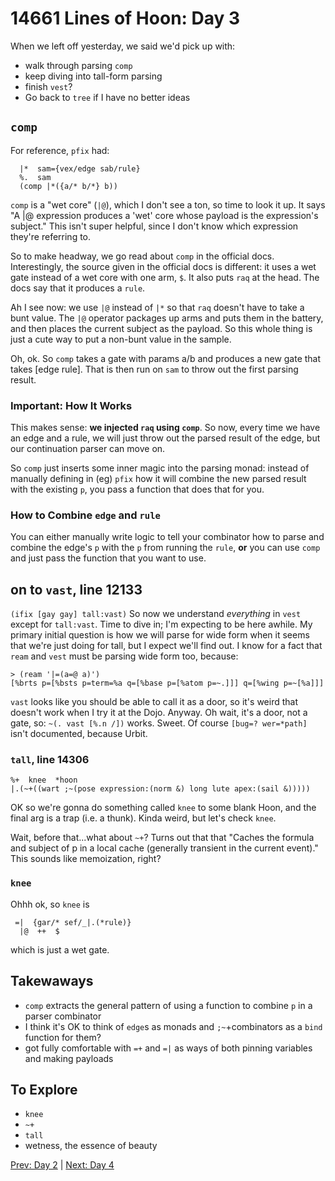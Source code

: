 # 14661 Lines of Hoon: Day 3
When we left off yesterday, we said we'd pick up with:
* walk through parsing `comp`
* keep diving into tall-form parsing
* finish `vest`?
* Go back to `tree` if I have no better ideas

## `comp`
For reference, `pfix` had:
```
  |*  sam={vex/edge sab/rule}
  %.  sam
  (comp |*({a/* b/*} b))
```
`comp` is a "wet core" (`|@`), which I don't see a ton, so time to look it up. It says "A |@ expression produces a 'wet' core whose payload is the expression's subject."  This isn't super helpful, since I don't know which expression they're referring to.

So to make headway, we go read about `comp` in the official docs. Interestingly, the source given in the official docs is different: it uses a wet gate instead of a wet core with one arm, `$`. It also puts `raq` at the head. The docs say that it produces a `rule`.

Ah I see now: we use `|@` instead of `|*` so that `raq` doesn't have to take a bunt value. The `|@` operator packages up arms and puts them in the battery, and then places the current subject as the payload. So this whole thing is just a cute way to put a non-bunt value in the sample.

Oh, ok. So `comp` takes a gate with params a/b and produces a new gate that takes [edge rule]. That is then run on `sam` to throw out the first parsing result.

### Important: How It Works
This makes sense: **we injected `raq` using `comp`**. So now, every time we have an edge and a rule, we will just throw out the parsed result of the edge, but our continuation parser can move on.

So `comp` just inserts some inner magic into the parsing monad: instead of manually defining in (eg) `pfix` how it will combine the new parsed result with the existing `p`, you pass a function that does that for you.

### How to Combine `edge` and `rule`
You can either manually write logic to tell your combinator how to parse and combine the edge's `p` with the `p` from running the `rule`, **or** you can use `comp` and just pass the function that you want to use.

## on to `vast`, line 12133
`(ifix [gay gay] tall:vast)`
So now we understand *everything* in `vest` except for `tall:vast`. Time to dive in; I'm expecting to be here awhile. My primary initial question is how we will parse for wide form when it seems that we're just doing for tall, but I expect we'll find out.  I know for a fact that `ream` and `vest` must be parsing wide form too, because:
```
> (ream '|=(a=@ a)')
[%brts p=[%bsts p=term=%a q=[%base p=[%atom p=~.]]] q=[%wing p=~[%a]]]
```

`vast` looks like you should be able to call it as a door, so it's weird that doesn't work when I try it at the Dojo. Anyway. Oh wait, it's a door, not a gate, so: `~(. vast [%.n /])` works. Sweet. Of course `[bug=? wer=*path]` isn't documented, because Urbit.

### `tall`, line 14306
```
%+  knee  *hoon
|.(~+((wart ;~(pose expression:(norm &) long lute apex:(sail &)))))
```
OK so we're gonna do something called `knee` to some blank Hoon, and the final arg is a trap (i.e. a thunk). Kinda weird, but let's check `knee`.

Wait, before that...what about `~+`? Turns out that that "Caches the formula and subject of p in a local cache (generally transient in the current event)." This sounds like memoization, right? 

### `knee`
Ohhh ok, so `knee` is 
```
 =|  {gar/* sef/_|.(*rule)}
  |@  ++  $
```
which is just a wet gate. 

## Takewaways
* `comp` extracts the general pattern of using a function to combine `p` in a parser combinator
* I think it's OK to think of `edge`s as monads and `;~`+combinators as a `bind` function for them?
* got fully comfortable with `=+` and `=|` as ways of both pinning variables and making payloads

## To Explore
* `knee`
* `~+`
* `tall`
* wetness, the essence of beauty

[Prev: Day 2](hoon2.md) | [Next: Day 4]()
